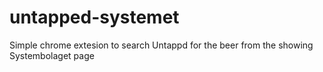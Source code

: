 # untapped-systemet
Simple chrome extesion to search Untappd for the beer from the showing Systembolaget page
